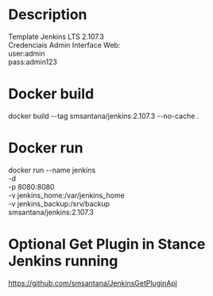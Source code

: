 # Description
Template Jenkins LTS 2.107.3
</br> Credenciais Admin Interface Web:
</br> user:admin
</br> pass:admin123

# Docker build
docker build --tag smsantana/jenkins:2.107.3 --no-cache .

# Docker run
docker run --name jenkins \
    -d \
    -p 8080:8080 \
    -v jenkins_home:/var/jenkins_home \
    -v jenkins_backup:/srv/backup \
    smsantana/jenkins:2.107.3
    
    
# Optional Get Plugin in Stance Jenkins running
https://github.com/smsantana/JenkinsGetPluginApi
